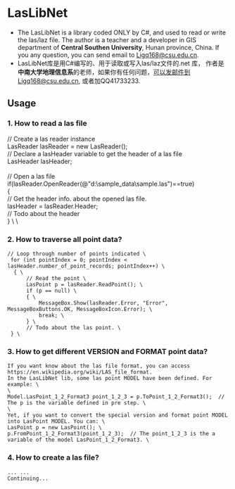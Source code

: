 # LasLibNet
* The LasLibNet is a library coded ONLY by C#, and used to read or write the las/laz file.  The author is a teacher and a developer in GIS department of **Central Southen University**, Hunan province, China. If you any question, you can send email to Ligq168@csu.edu.cn.
* LasLibNet库是用C#编写的、用于读取或写入las/laz文件的.net 库， 作者是**中南大学地理信息系**的老师，如果你有任何问题，可以发邮件到Ligq168@csu.edu.cn, 或者加QQ41733233.

## Usage
### 1. How to read a las file
   // Create a las reader instance\
   LasReader lasReader = new LasReader();\
   // Declare a lasHeader variable to get the header of a las file\
   LasHeader lasHeader;\
   \
   // Open a las file \
   if(lasReader.OpenReader(@"d:\sample_data\sample.las")==true)\
   {\
      // Get the header info. about the opened las file.\
      lasHeader = lasReader.Header;\
      // Todo about the header\
   } \ 
   \
### 2. How to traverse all point data? 
    // Loop through number of points indicated \
     for (int pointIndex = 0; pointIndex < lasHeader.number_of_point_records; pointIndex++) \
      { \
          // Read the point \
          LasPoint p = lasReader.ReadPoint(); \
          if (p == null) \
          { \
              MessageBox.Show(lasReader.Error, "Error", MessageBoxButtons.OK, MessageBoxIcon.Error); \
              break; \
          } \
          // Todo about the las point. \
     } \
     
### 3. How to get different VERSION and FORMAT point data?
    If you want know about the las file format, you can access https://en.wikipedia.org/wiki/LAS_file_format.
    In the LasLibNet lib, some las point MODEL have been defined. For example: \
    \
    Model.LasPoint_1_2_Format3 point_1_2_3 = p.ToPoint_1_2_Format3();  // The p is the variable defined in pre step. \
    \
    Yet, if you want to convert the special version and format point MODEL into LasPoint MODEL. You can: \
    LasPoint p = new LasPoint(); \
    p.FromPoint_1_2_Format3(point_1_2_3);  // The point_1_2_3 is the a variable of the model LasPoint_1_2_Format3. \
    
### 4. How to create a las file?
    ... ...
    Continuing...
                
   

